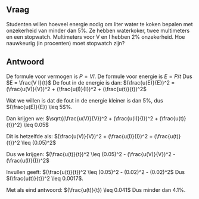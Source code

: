 ## Vraag
Studenten willen hoeveel energie nodig om liter water te koken bepalen met onzekerheid van minder dan $5$%. 
Ze hebben waterkoker, twee multimeters en een stopwatch. 
Multimeters voor V en I hebben $2$% onzekerheid. Hoe nauwkeurig (in procenten) moet stopwatch zijn?

## Antwoord
De formule voor vermogen is $P = V I$.
De formule voor energie is $E = P / t$
Dus $E = \frac{V I}{t}$
De fout in de energie is dan: $(\frac{u(E)}{E})^2 = (\frac{u(V)}{V})^2 + (\frac{u(I)}{I})^2 + (\frac{u(t)}{t})^2$

Wat we willen is dat de fout in de energie kleiner is dan $5$%, dus $(\frac{u(E)}{E}) \leq 5$%.

Dan krijgen we: $\sqrt{(\frac{u(V)}{V})^2 + (\frac{u(I)}{I})^2 + (\frac{u(t)}{t})^2} \leq 0.05$

Dit is hetzelfde als: $(\frac{u(V)}{V})^2 + (\frac{u(I)}{I})^2 + (\frac{u(t)}{t})^2 \leq (0.05)^2$

Dus we krijgen: $(\frac{u(t)}{t})^2 \leq (0.05)^2 - (\frac{u(V)}{V})^2 - (\frac{u(I)}{I})^2$

Invullen geeft: 
$(\frac{u(t)}{t})^2 \leq (0.05)^2 - (0.02)^2 - (0.02)^2$
Dus $(\frac{u(t)}{t})^2 \leq 0.0017$.

Met als eind antwoord: $(\frac{u(t)}{t}) \leq 0.041$ 
Dus minder dan $4.1$%.

